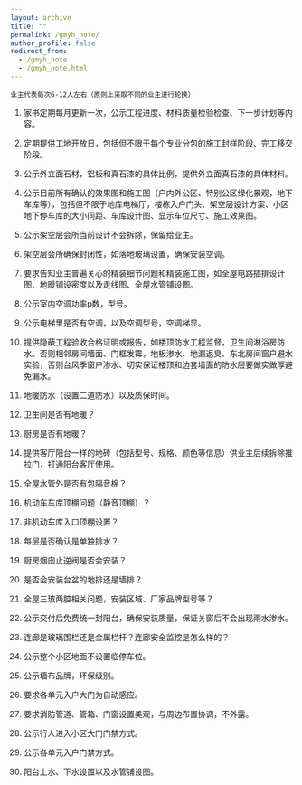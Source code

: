 ```yaml
---
layout: archive
title: ""
permalink: /gmyh_note/
author_profile: false
redirect_from:
  - /gmyh_note
  - /gmyh_note.html
---
```




`业主代表每次6-12人左右（原则上采取不同的业主进行轮换）`

1. 家书定期每月更新一次，公示工程进度、材料质量检验检查、下一步计划等内容。

2. 定期提供工地开放日，包括但不限于每个专业分包的施工封样阶段、完工移交阶段。  

3. 公示外立面石材，铝板和真石漆的具体比例，提供外立面真石漆的具体材料。

4. 公示目前所有确认的效果图和施工图（户内外公区、特别公区绿化景观，地下车库等），包括但不限于地库电梯厅，楼栋入户门头、架空层设计方案、小区地下停车库的大小间距、车库设计图、显示车位尺寸、施工效果图。

5. 公示架空层会所当前设计不会拆除，保留给业主。 

6. 架空层会所确保封闭性，如落地玻璃设置，确保安装空调。

7. 要求告知业主普遍关心的精装细节问题和精装施工图，如全屋电路插排设计图、地暖铺设密度以及走线图、全屋水管铺设图。 

8. 公示室内空调功率p数，型号。

9. 公示电梯里是否有空调，以及空调型号，空调梯显。

10. 提供隐蔽工程验收合格证明或报告，如楼顶防水工程监督，卫生间淋浴房防水。否则相邻房间墙面、门框发霉，地板渗水、地漏返臭、东北房间窗户避水实验，否则台风季窗户渗水、切实保证楼顶和边套墙面的防水层要做实做厚避免漏水。

11. 地暖防水（设置二道防水）以及质保时间。

12. 卫生间是否有地暖？

13. 厨房是否有地暖？

14. 提供客厅阳台一样的地砖（包括型号、规格、颜色等信息）供业主后续拆除推拉门，打通阳台客厅使用。

15. 全屋水管外是否有包隔音棉？

16. 机动车车库顶棚问题（静音顶棚）？

17. 非机动车库入口顶棚设置？

18. 每层是否确认是单独排水？

19. 厨房烟囱止逆阀是否会安装？

20. 是否会安装台盆的地排还是墙排？

21. 全屋三玻两腔相关问题，安装区域、厂家品牌型号等？

22. 公示交付后免费统一封阳台，确保安装质量，保证关窗后不会出现雨水渗水。

23. 连廊是玻璃围栏还是金属栏杆？连廊安全监控是怎么样的？

24. 公示整个小区地面不设置临停车位。

25. 公示墙布品牌，环保级别。

26. 要求各单元入户大门为自动感应。

27. 要求消防管道、管箱、门窗设置美观，与周边布置协调，不外露。

28. 公示行人进入小区大门门禁方式。

29. 公示各单元入户门禁方式。

30. 阳台上水、下水设置以及水管铺设图。  




